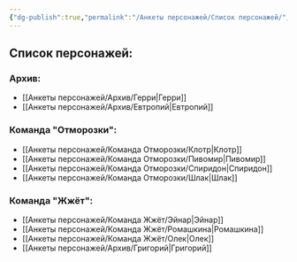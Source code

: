```yaml
---
{"dg-publish":true,"permalink":"/Анкеты персонажей/Список персонажей/","noteIcon":"","created":"2025-08-21T13:47:14.033+03:00","updated":"2025-07-28T15:49:52.300+03:00"}
---
```



## Список персонажей:
### Архив:
- [[Анкеты персонажей/Архив/Герри\|Герри]]
- [[Анкеты персонажей/Архив/Евтропий\|Евтропий]]

### Команда "Отморозки":
- [[Анкеты персонажей/Команда Отморозки/Клотр\|Клотр]]
- [[Анкеты персонажей/Команда Отморозки/Пивомир\|Пивомир]]
- [[Анкеты персонажей/Команда Отморозки/Спиридон\|Спиридон]]
- [[Анкеты персонажей/Команда Отморозки/Шлак\|Шлак]]

### Команда "Жжёт":
- [[Анкеты персонажей/Команда Жжёт/Эйнар\|Эйнар]]
- [[Анкеты персонажей/Команда Жжёт/Ромашкина\|Ромашкина]]
- [[Анкеты персонажей/Команда Жжёт/Олек\|Олек]]
- [[Анкеты персонажей/Архив/Григорий\|Григорий]]